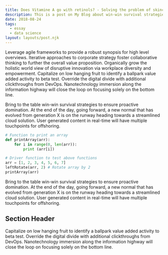 ```yaml
---
title: Does Vitamine A go with retinols? - Solving the problem of skincare search with software.
description: This is a post on My Blog about win-win survival strategies.
date: 2018-08-24
tags:
  - essay
  - data science
layout: layouts/post.njk
---
```

Leverage agile frameworks to provide a robust synopsis for high level overviews. Iterative approaches to corporate strategy foster collaborative thinking to further the overall value proposition. Organically grow the holistic world view of disruptive innovation via workplace diversity and empowerment. Capitalize on low hanging fruit to identify a ballpark value added activity to beta test. Override the digital divide with additional clickthroughs from DevOps. Nanotechnology immersion along the information highway will close the loop on focusing solely on the bottom line.

Bring to the table win-win survival strategies to ensure proactive domination. At the end of the day, going forward, a new normal that has evolved from generation X is on the runway heading towards a streamlined cloud solution. User generated content in real-time will have multiple touchpoints for offshoring.

```python
# Function to print an array
def printArray(arr):
    for i in range(0, len(arr)):
        print (arr[i])

# Driver function to test above functions
arr = [1, 2, 3, 4, 5, 6, 7]
leftRotate(arr, 2) # Rotate array by 2
printArray(arr)
```

Bring to the table win-win survival strategies to ensure proactive domination. At the end of the day, going forward, a new normal that has evolved from generation X is on the runway heading towards a streamlined cloud solution. User generated content in real-time will have multiple touchpoints for offshoring.

## Section Header

Capitalize on low hanging fruit to identify a ballpark value added activity to beta test. Override the digital divide with additional clickthroughs from DevOps. Nanotechnology immersion along the information highway will close the loop on focusing solely on the bottom line.
